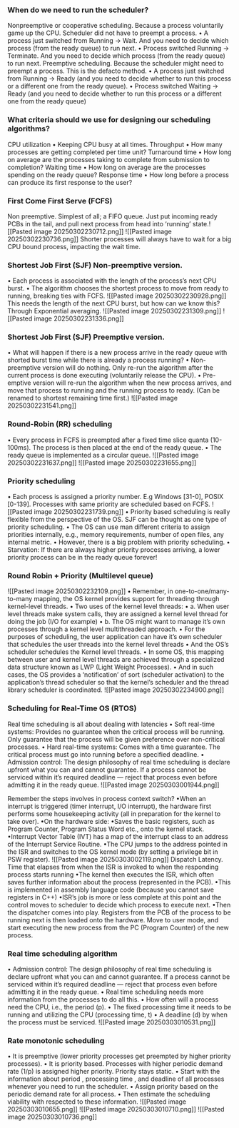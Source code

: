 ### When do we need to run the scheduler?
Nonpreemptive or cooperative scheduling. Because a process voluntarily game up the CPU. Scheduler did not have to preempt a process.
	• A process just switched from Running -> Wait. And you need to decide which process (from the ready queue) to run next. 
	• Process switched Running -> Terminate. And you need to decide which process (from the ready queue) to run next.
Preemptive scheduling. Because the scheduler might need to preempt a process. This is the defacto method.
• A process just switched from Running -> Ready (and you need to decide whether to run this process or a different one from the ready queue). 
• Process switched Waiting -> Ready (and you need to decide whether to run this process or a different one from the ready queue)

### What criteria should we use for designing our scheduling algorithms?
CPU utilization
	• Keeping CPU busy at all times. 
Throughput
	• How many processes are getting completed per time unit? 
Turnaround time
	• How long on average are the processes taking to complete from submission to completion? 
Waiting time
	• How long on average are the processes spending on the ready queue? 
Response time
	• How long before a process can produce its first response to the user?

### First Come First Serve (FCFS)
Non preemptive. Simplest of all; a FIFO queue. Just put incoming ready PCBs in the tail, and pull next process from head into ‘running’ state.![[Pasted image 20250302230712.png]]
![[Pasted image 20250302230736.png]]
Shorter processes will always have to wait for a big CPU bound process, impacting the wait time.

### Shortest Job First (SJF) Non-preemptive version.
• Each process is associated with the length of the process’s next CPU burst. 
• The algorithm chooses the shortest process to move from ready to running, breaking ties with FCFS.
![[Pasted image 20250302230928.png]]
This needs the length of the next CPU burst, but how can we know this?
Through Exponential averaging.
![[Pasted image 20250302231309.png]]
![[Pasted image 20250302231336.png]]

### Shortest Job First (SJF) Preemptive version.
• What will happen if there is a new process arrive in the ready queue with shorted burst time while there is already a process running? 
• Non-preemptive version will do nothing. Only re-run the algorithm after the current process is done executing (voluntarily release the CPU). 
• Pre-emptive version will re-run the algorithm when the new process arrives, and move that process to running and the running process to ready. (Can be renamed to shortest remaining time first.)
![[Pasted image 20250302231541.png]]

### Round-Robin (RR) scheduling
• Every process in FCFS is preempted after a fixed time slice quanta (10-100ms). The process is then placed at the end of the ready queue. 
• The ready queue is implemented as a circular queue.
![[Pasted image 20250302231637.png]]
![[Pasted image 20250302231655.png]]

### Priority scheduling
• Each process is assigned a priority number. E.g Windows [31-0], POSIX [0-139]. Processes with same priority are scheduled based on FCFS.
![[Pasted image 20250302231739.png]]
• Priority based scheduling is really flexible from the perspective of the OS. SJF can be thought as one type of priority scheduling. 
• The OS can use man different criteria to assign priorities internally, e.g., memory requirements, number of open files, any internal metric.
• However, there is a big problem with priority scheduling. 
• Starvation: If there are always higher priority processes arriving, a lower priority process can be in the ready queue forever!

### Round Robin + Priority (Multilevel queue)
![[Pasted image 20250302232109.png]]
• Remember, in one-to-one/many-to-many mapping, the OS kernel provides support for threading through kernel-level threads. 
• Two uses of the kernel level threads: 
	• a. When user level threads make system calls, they are assigned a kernel level thread for doing the job (I/O for example) 
	• b. The OS might want to manage it’s own processes through a kernel level multithreaded approach.
• For the purposes of scheduling, the user application can have it’s own scheduler that schedules the user threads into the kernel level threads 
• And the OS’s scheduler schedules the Kernel level threads. 
• In some OS, this mapping between user and kernel level threads are achieved through a specialized data structure known as LWP (Light Weight Processes). 
• And in such cases, the OS provides a ‘notification’ of sort (scheduler activation) to the application’s thread scheduler so that the kernel’s scheduler and the thread library scheduler is coordinated.
![[Pasted image 20250302234900.png]]

### Scheduling for Real-Time OS (RTOS)
Real time scheduling is all about dealing with latencies
• Soft real-time systems: Provides no guarantee when the critical process will be running. Only guarantee that the process will be given preference over non-critical processes. 
• Hard real-time systems: Comes with a time guarantee. The critical process must go into running before a specified deadline. 
• Admission control: The design philosophy of real time scheduling is declare upfront what you can and cannot guarantee. If a process cannot be serviced within it’s required deadline — reject that process even before admitting it in the ready queue.
![[Pasted image 20250303001944.png]]

Remember the steps involves in process context switch?
•When an interrupt is triggered (timer interrupt, I/O interrupt), the hardware first performs some housekeeping activity (all in preparation for the kernel to take over). 
•On the hardware side: 
	•Saves the basic registers, such as Program Counter, Program Status Word etc., onto the kernel stack. 
	•Interrupt Vector Table (IVT) has a map of the interrupt class to an address of the Interrupt Service Routine. 
	•The CPU jumps to the address pointed in the ISR and switches to the OS kernel mode (by setting a privilege bit in PSW register). 
	![[Pasted image 20250303002119.png]]
Dispatch Latency. Time that elapses from when the ISR is invoked to when the responding process starts running
	•The kernel then executes the ISR, which often saves further information about the process (represented in the PCB). •This is implemented in assembly language code (because you cannot save registers in C++) 
	•ISR’s job is more or less complete at this point and the control moves to scheduler to decide which process to execute next. 
	•Then the dispatcher comes into play. Registers from the PCB of the process to be running next is then loaded onto the hardware. Move to user mode, and start executing the new process from the PC (Program Counter) of the new process.

### Real time scheduling algorithm
• Admission control: The design philosophy of real time scheduling is declare upfront what you can and cannot guarantee. If a process cannot be serviced within it’s required deadline — reject that process even before admitting it in the ready queue. 
• Real time scheduling needs more information from the processes to do all this. 
• How often will a process need the CPU, i.e., the period (p). 
• The fixed processing time it needs to be running and utilizing the CPU (processing time, t) • A deadline (d) by when the process must be serviced.
![[Pasted image 20250303010531.png]]
### Rate monotonic scheduling
• It is preemptive (lower priority processes get preempted by higher priority processes). 
• It is priority based. Processes with higher periodic demand rate (1/p) is assigned higher priority. Priority stays static.  • Start with the information about period , processing time , and deadline of all processes whenever you need to run the scheduler. • Assign priority based on the periodic demand rate for all process. 
• Then estimate the scheduling viability with respected to these information.
![[Pasted image 20250303010655.png]]
![[Pasted image 20250303010710.png]]
![[Pasted image 20250303010736.png]]
